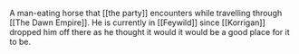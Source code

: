 A man-eating horse that [[the party]] encounters while travelling through [[The Dawn Empire]]. He is currently in [[Feywild]] since [[Korrigan]] dropped him off there as he thought it would it would be a good place for it to be.